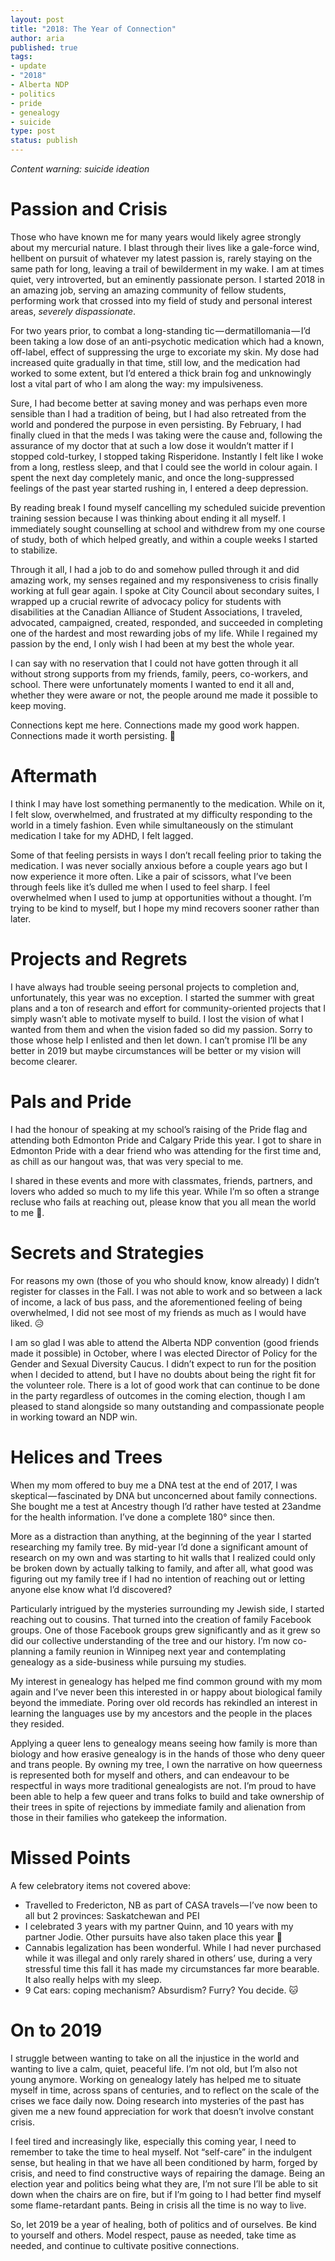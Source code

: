 ```yaml
---
layout: post
title: "2018: The Year of Connection"
author: aria
published: true
tags:
- update
- "2018"
- Alberta NDP
- politics
- pride
- genealogy
- suicide
type: post
status: publish
---
```

*Content warning: suicide ideation*

Passion and Crisis
==================

Those who have known me for many years would likely agree strongly about my mercurial nature. I blast through their lives like a gale-force wind, hellbent on pursuit of whatever my latest passion is, rarely staying on the same path for long, leaving a trail of bewilderment in my wake. I am at times quiet, very introverted, but an eminently passionate person. I started 2018 in an amazing job, serving an amazing community of fellow students, performing work that crossed into my field of study and personal interest areas, *severely dispassionate*.

For two years prior, to combat a long-standing tic — dermatillomania — I’d been taking a low dose of an anti-psychotic medication which had a known, off-label, effect of suppressing the urge to excoriate my skin. My dose had increased quite gradually in that time, still low, and the medication had worked to some extent, but I’d entered a thick brain fog and unknowingly lost a vital part of who I am along the way: my impulsiveness.

Sure, I had become better at saving money and was perhaps even more sensible than I had a tradition of being, but I had also retreated from the world and pondered the purpose in even persisting. By February, I had finally clued in that the meds I was taking were the cause and, following the assurance of my doctor that at such a low dose it wouldn’t matter if I stopped cold-turkey, I stopped taking Risperidone. Instantly I felt like I woke from a long, restless sleep, and that I could see the world in colour again. I spent the next day completely manic, and once the long-suppressed feelings of the past year started rushing in, I entered a deep depression.

By reading break I found myself cancelling my scheduled suicide prevention training session because I was thinking about ending it all myself. I immediately sought counselling at school and withdrew from my one course of study, both of which helped greatly, and within a couple weeks I started to stabilize.

Through it all, I had a job to do and somehow pulled through it and did amazing work, my senses regained and my responsiveness to crisis finally working at full gear again. I spoke at City Council about secondary suites, I wrapped up a crucial rewrite of advocacy policy for students with disabilities at the Canadian Alliance of Student Associations, I traveled, advocated, campaigned, created, responded, and succeeded in completing one of the hardest and most rewarding jobs of my life. While I regained my passion by the end, I only wish I had been at my best the whole year.

I can say with no reservation that I could not have gotten through it all without strong supports from my friends, family, peers, co-workers, and school. There were unfortunately moments I wanted to end it all and, whether they were aware or not, the people around me made it possible to keep moving.

Connections kept me here. Connections made my good work happen. Connections made it worth persisting. 💜

Aftermath
=========

I think I may have lost something permanently to the medication. While on it, I felt slow, overwhelmed, and frustrated at my difficulty responding to the world in a timely fashion. Even while simultaneously on the stimulant medication I take for my ADHD, I felt lagged.

Some of that feeling persists in ways I don’t recall feeling prior to taking the medication. I was never socially anxious before a couple years ago but I now experience it more often. Like a pair of scissors, what I’ve been through feels like it’s dulled me when I used to feel sharp. I feel overwhelmed when I used to jump at opportunities without a thought. I’m trying to be kind to myself, but I hope my mind recovers sooner rather than later.

Projects and Regrets
====================

I have always had trouble seeing personal projects to completion and, unfortunately, this year was no exception. I started the summer with great plans and a ton of research and effort for community-oriented projects that I simply wasn’t able to motivate myself to build. I lost the vision of what I wanted from them and when the vision faded so did my passion. Sorry to those whose help I enlisted and then let down. I can’t promise I’ll be any better in 2019 but maybe circumstances will be better or my vision will become clearer.

Pals and Pride
==============

I had the honour of speaking at my school’s raising of the Pride flag and attending both Edmonton Pride and Calgary Pride this year. I got to share in Edmonton Pride with a dear friend who was attending for the first time and, as chill as our hangout was, that was very special to me.

I shared in these events and more with classmates, friends, partners, and lovers who added so much to my life this year. While I’m so often a strange recluse who fails at reaching out, please know that you all mean the world to me 💜.

Secrets and Strategies
======================

For reasons my own (those of you who should know, know already) I didn’t register for classes in the Fall. I was not able to work and so between a lack of income, a lack of bus pass, and the aforementioned feeling of being overwhelmed, I did not see most of my friends as much as I would have liked. 😥

I am so glad I was able to attend the Alberta NDP convention (good friends made it possible) in October, where I was elected Director of Policy for the Gender and Sexual Diversity Caucus. I didn’t expect to run for the position when I decided to attend, but I have no doubts about being the right fit for the volunteer role. There is a lot of good work that can continue to be done in the party regardless of outcomes in the coming election, though I am pleased to stand alongside so many outstanding and compassionate people in working toward an NDP win.

Helices and Trees
=================

When my mom offered to buy me a DNA test at the end of 2017, I was skeptical — fascinated by DNA but unconcerned about family connections. She bought me a test at Ancestry though I’d rather have tested at 23andme for the health information. I’ve done a complete 180° since then.

More as a distraction than anything, at the beginning of the year I started researching my family tree. By mid-year I’d done a significant amount of research on my own and was starting to hit walls that I realized could only be broken down by actually talking to family, and after all, what good was figuring out my family tree if I had no intention of reaching out or letting anyone else know what I’d discovered?

Particularly intrigued by the mysteries surrounding my Jewish side, I started reaching out to cousins. That turned into the creation of family Facebook groups. One of those Facebook groups grew significantly and as it grew so did our collective understanding of the tree and our history. I’m now co-planning a family reunion in Winnipeg next year and contemplating genealogy as a side-business while pursuing my studies.

My interest in genealogy has helped me find common ground with my mom again and I’ve never been this interested in or happy about biological family beyond the immediate. Poring over old records has rekindled an interest in learning the languages use by my ancestors and the people in the places they resided.

Applying a queer lens to genealogy means seeing how family is more than biology and how erasive genealogy is in the hands of those who deny queer and trans people. By owning my tree, I own the narrative on how queerness is represented both for myself and others, and can endeavour to be respectful in ways more traditional genealogists are not. I’m proud to have been able to help a few queer and trans folks to build and take ownership of their trees in spite of rejections by immediate family and alienation from those in their families who gatekeep the information.

Missed Points
=============

A few celebratory items not covered above:

- Travelled to Fredericton, NB as part of CASA travels — I’ve now been to all but 2 provinces: Saskatchewan and PEI
- I celebrated 3 years with my partner Quinn, and 10 years with my partner Jodie. Other pursuits have also taken place this year 💜
- Cannabis legalization has been wonderful. While I had never purchased while it was illegal and only rarely shared in others’ use, during a very stressful time this fall it has made my circumstances far more bearable. It also really helps with my sleep.
- 9 Cat ears: coping mechanism? Absurdism? Furry? You decide. 🐱

On to 2019
==========

I struggle between wanting to take on all the injustice in the world and wanting to live a calm, quiet, peaceful life. I’m not old, but I’m also not young anymore. Working on genealogy lately has helped me to situate myself in time, across spans of centuries, and to reflect on the scale of the crises we face daily now. Doing research into mysteries of the past has given me a new found appreciation for work that doesn’t involve constant crisis.

I feel tired and increasingly like, especially this coming year, I need to remember to take the time to heal myself. Not “self-care” in the indulgent sense, but healing in that we have all been conditioned by harm, forged by crisis, and need to find constructive ways of repairing the damage. Being an election year and politics being what they are, I’m not sure I’ll be able to sit down when the chairs are on fire, but if I’m going to I had better find myself some flame-retardant pants. Being in crisis all the time is no way to live.

So, let 2019 be a year of healing, both of politics and of ourselves. Be kind to yourself and others. Model respect, pause as needed, take time as needed, and continue to cultivate positive connections.